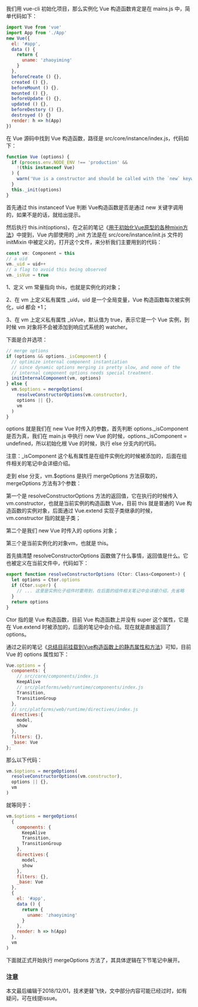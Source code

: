 我们用 vue-cli 初始化项目，那么实例化 Vue 构造函数肯定是在 mains.js 中，简单代码如下：

``` javascript
import Vue from 'vue'
import App from './App'
new Vue({
  el: '#app',
  data () {
    return {
      uname: 'zhaoyiming'
    }
  },
  beforeCreate () {},
  created () {},
  beforeMount () {},
  mounted () {},
  beforeUpdate () {},
  updated () {},
  beforeDestory () {},
  destroyed () {}
  render: h => h(App)
})
```

在 Vue 源码中找到 Vue 构造函数，路径是 src/core/instance/index.js，代码如下：

``` javascript
function Vue (options) {
  if (process.env.NODE_ENV !== 'production' &&
    !(this instanceof Vue)
  ) {
    warn('Vue is a constructor and should be called with the `new` keyword')
  }
  this._init(options)
}
```

首先通过 this instanceof Vue 判断 Vue构造函数是否是通过 new 关键字调用的，如果不是的话，就给出提示。

然后执行 this.init(options)，在之前的笔记《[用于初始化Vue原型的各种mixin方法](https://github.com/zymfe/into-vue/blob/master/doc/02%E3%80%81Vue%E6%9E%84%E9%80%A0%E5%87%BD%E6%95%B0/02%E3%80%81%E7%94%A8%E4%BA%8E%E5%88%9D%E5%A7%8B%E5%8C%96Vue%E5%8E%9F%E5%9E%8B%E7%9A%84%E5%90%84%E7%A7%8Dmixin%E6%96%B9%E6%B3%95.md)》中提到，Vue 内部使用的 _init 方法是在 src/core/instance/init.js 文件的 initMixin 中被定义的，打开这个文件，来分析我们主要用到的代码：

``` javascript
const vm: Component = this
// a uid
vm._uid = uid++
// a flag to avoid this being observed
vm._isVue = true
```

1、定义 vm 常量指向 this，也就是实例化的对象；

2、在 vm 上定义私有属性 _uid，uid 是一个全局变量，Vue 构造函数每次被实例化，uid 都会 +1；

3、在 vm 上定义私有属性 _isVue，默认值为 true，表示它是一个 Vue 实例，到时候 vm 对象将不会被添加到响应式系统的 watcher。

下面是合并选项：

``` javascript
// merge options
if (options && options._isComponent) {
  // optimize internal component instantiation
  // since dynamic options merging is pretty slow, and none of the
  // internal component options needs special treatment.
  initInternalComponent(vm, options)
} else {
  vm.$options = mergeOptions(
    resolveConstructorOptions(vm.constructor),
    options || {},
    vm
  )
}
```

options 就是我们在 new Vue 时传入的参数，首先判断 options._isComponent 是否为真，我们在 main.js 中执行 new Vue 的时候，options._isComponent = undefined，所以初始化根 Vue 的时候，执行 else 分支内的代码。

注意：_isComponent 这个私有属性是在组件实例化的时候被添加的，后面在组件相关的笔记中会详细介绍。

走到 else 分支，vm.$options 是执行 mergeOptions 方法获取的，mergeOptions 方法有3个参数：

第一个是 resolveConstructorOptions 方法的返回值，它在执行的时候传入 vm.constructor，也就是当前实例的构造函数 Vue，目前 this 就是普通的 Vue 构造函数的实例对象，后面通过 Vue.extend 实现子类继承的时候，vm.constructor 指的就是子类；

第二个是我们 new Vue 时传入的 options 对象；

第三个是当前实例化的对象vm，也就是 this。

首先搞清楚 resolveConstructorOptions 函数做了什么事情，返回值是什么。它也被定义在当前文件中，代码如下：

``` javascript
export function resolveConstructorOptions (Ctor: Class<Component>) {
  let options = Ctor.options
  if (Ctor.super) {
    // ... 这里是实例化子组件时要用到，在后面的组件相关笔记中会详细介绍，先省略
  }
  return options
}
```

Ctor 指的是 Vue 构造函数，目前 Vue 构造函数上并没有 super 这个属性，它是在 Vue.extend 时被添加的，后面的笔记中会介绍。现在就是直接返回了 options。

通过之前的笔记《[总结目前挂载到Vue构造函数上的静态属性和方法](https://github.com/zymfe/into-vue/blob/master/doc/02%E3%80%81Vue%E6%9E%84%E9%80%A0%E5%87%BD%E6%95%B0/06%E3%80%81%E6%80%BB%E7%BB%93%E7%9B%AE%E5%89%8D%E6%8C%82%E8%BD%BD%E5%88%B0Vue%E6%9E%84%E9%80%A0%E5%87%BD%E6%95%B0%E4%B8%8A%E7%9A%84%E9%9D%99%E6%80%81%E5%B1%9E%E6%80%A7%E5%92%8C%E6%96%B9%E6%B3%95.md)》可知，目前 Vue 的 options 属性如下：

``` javascript
Vue.options = {
  components: {
    // src/core/components/index.js
    KeepAlive
    // src/platforms/web/runtime/components/index.js
    Transition,
    TransitionGroup
  },
  // src/platforms/web/runtime/directives/index.js 
  directives:{
    model,
    show
  },
  filters: {},
  _base: Vue
};
```

那么以下代码：

``` javascript
vm.$options = mergeOptions(
  resolveConstructorOptions(vm.constructor),
  options || {},
  vm
)
```

就等同于：

``` javascript
vm.$options = mergeOptions(
  {
    components: {
      KeepAlive
      Transition,
      TransitionGroup
    },
    directives:{
      model,
      show
    },
    filters: {},
    _base: Vue
  },
  {
    el: '#app',
    data () {
      return {
        uname: 'zhaoyiming'
      }
    },
    render: h => h(App)
  },
  vm
)
```

下面就正式开始执行 mergeOptions 方法了，其具体逻辑在下节笔记中展开。

### 注意
本文最后编辑于2018/12/01，技术更替飞快，文中部分内容可能已经过时，如有疑问，可在线提issue。